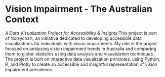 # Vision Impairment - The Australian Context 
*A Data Visualization Project for Accessibility & Insights*
This project is part of Noisychart, an initiative dedicated to developing accessible data visualizations for individuals with vision impairments. My role in the project focused on analyzing vision impairment trends in Australia and comparing them to global statistics using data analysis and visualization techniques.
The project is built on interactive data visualization principles, using Python, R, and Plotly to create an accessible and insightful representation of vision impairment prevalence.
